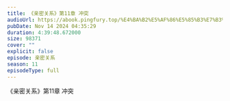 ```yaml
---
title: 《亲密关系》第11章 冲突
audioUrl: https://abook.pingfury.top/%E4%BA%B2%E5%AF%86%E5%85%B3%E7%B3%BB-81-%E7%AC%AC11%E7%AB%A0-%E5%86%B2%E7%AA%81-p5khrocz.wav
pubDate: Nov 14 2024 04:35:29
duration: 4:39:48.672000
size: 98371
cover: ""
explicit: false
episode: 亲密关系
season: 11
episodeType: full
---
```

《亲密关系》第11章 冲突
